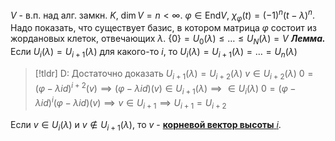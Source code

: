 $V$ - в.п. над алг. замкн. $K,\ \dim V =n<\infty$. $\varphi \in \text{End}V,\ \chi_\varphi(t)=(-1)^n(t-\lambda)^n$.
Надо показать, что существует базис, в котором матрица $\varphi$ состоит из жордановых клеток, отвечающих $\lambda$.
$\{0\}=U_0(\lambda)\le\dots\le U_N(\lambda) = V$
***Лемма.*** Если $U_i(\lambda)=U_{i+1}(\lambda)$ для какого-то $i$, то $U_i(\lambda)=U_{i+1}(\lambda)=\dotsc=U_n(\lambda)$
>[!tldr] D:
>Достаточно доказать $U_{i+1}(\lambda)=U_{i+2}(\lambda)$
>$v \in U_{i+2}(\lambda)$
>$0=(\varphi-\lambda id)^{i+2}(v)\implies (\varphi-\lambda id)(v)\in U_{i+1}(\lambda) \implies \in U_i(\lambda)$
>$0=(\varphi-\lambda id)^i(\varphi-\lambda id)(v)\implies v \in U_{i+1} \implies U_{i+1}=U_{i+2}$

Если $v \in U_i(\lambda)$ и $v \notin U_{i+1}(\lambda)$, то $v$ - <ins>**корневой вектор высоты** $i$</ins>.

